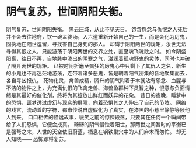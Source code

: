 # 阴气复苏，世间阴阳失衡。
阴气复苏，世间阴阳失衡。
黑云压城，从此不见天日。
饱含怨念与仇恨之人死后并不会去往地府，饮一碗孟婆汤，入六道重新开始自己的一生，而是会化为厉鬼，固执地在阳世逗留，寻找害自己身死的那人。
却碍于阴阳两世的规矩，永世无法寻得其恨之人，只能游荡于阴阳两世的交界之处，直至魂飞魄散之时。
如今阴盛阳衰，往日不再，自地脉中渗出的阴寒之气，滋润着孤魂野鬼的灵体，同时也冲破了隔开两世的规矩。
已被时间折磨至疯狂的厉鬼心中只剩下了其仇人之名，新生的小鬼也不再迷茫地游荡，连带着诸多恶鬼，皆是朝着阳气密集的各地聚集而去，各自寻凶报仇。
死物化灵，禽兽成精，腾升的阴气附着于本就沾有怨念、血腥与不洁的物件之上，为充满仇恨的飞禽走兽、海兽鱼群种下灵智之种，恨意与负面情绪是其最好的催化剂，终将为其绽放出鲜红而妖异的花朵。
昔日的夜晚，睡梦中的恐惧，噩梦透过虚幻与现实的屏障，向着恐惧其之人伸出了自己的节肢。
网络的戏言，流动着的字符，都市传说自虚假化为了真实，在漆黑的小巷里静静等候他人到来。
口口相传的怪诞故事，玩笑之前的惊悚段落，只要其在任何一个瞬间带给了人们恐惧，它便会成真。
磅礴的阴气侵蚀着阳世，那两世之间暂时的平衡已是强弩之末，人世的天空依旧蔚蓝，栖息在钢铁巢穴中的人们麻木而匆忙。
却无人知晓——
恐怖即将复苏。